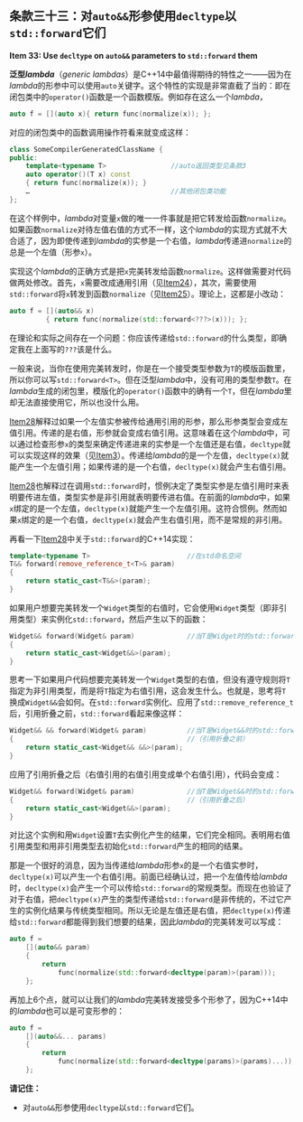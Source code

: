 ## 条款三十三：对`auto&&`形参使用`decltype`以`std::forward`它们

**Item 33: Use `decltype` on `auto&&` parameters to `std::forward` them**

**泛型*lambda***（*generic lambdas*）是C++14中最值得期待的特性之一——因为在*lambda*的形参中可以使用`auto`关键字。这个特性的实现是非常直截了当的：即在闭包类中的`operator()`函数是一个函数模版。例如存在这么一个*lambda*，

```c++
auto f = [](auto x){ return func(normalize(x)); };
```

对应的闭包类中的函数调用操作符看来就变成这样：

```c++
class SomeCompilerGeneratedClassName {
public:
    template<typename T>                //auto返回类型见条款3
    auto operator()(T x) const
    { return func(normalize(x)); }
    …                                   //其他闭包类功能
};
```

在这个样例中，*lambda*对变量`x`做的唯一一件事就是把它转发给函数`normalize`。如果函数`normalize`对待左值右值的方式不一样，这个*lambda*的实现方式就不大合适了，因为即使传递到*lambda*的实参是一个右值，*lambda*传递进`normalize`的总是一个左值（形参`x`）。

实现这个*lambda*的正确方式是把`x`完美转发给函数`normalize`。这样做需要对代码做两处修改。首先，`x`需要改成通用引用（见[Item24](item24.md)），其次，需要使用`std::forward`将`x`转发到函数`normalize`（见[Item25](item25.md)）。理论上，这都是小改动：

```c++
auto f = [](auto&& x)
         { return func(normalize(std::forward<???>(x))); };
```

在理论和实际之间存在一个问题：你应该传递给`std::forward`的什么类型，即确定我在上面写的`???`该是什么。

一般来说，当你在使用完美转发时，你是在一个接受类型参数为`T`的模版函数里，所以你可以写`std::forward<T>`。但在泛型*lambda*中，没有可用的类型参数`T`。在*lambda*生成的闭包里，模版化的`operator()`函数中的确有一个`T`，但在*lambda*里却无法直接使用它，所以也没什么用。

[Item28](item28.md)解释过如果一个左值实参被传给通用引用的形参，那么形参类型会变成左值引用。传递的是右值，形参就会变成右值引用。这意味着在这个*lambda*中，可以通过检查形参`x`的类型来确定传递进来的实参是一个左值还是右值，`decltype`就可以实现这样的效果（见[Item3](item3.md)）。传递给*lambda*的是一个左值，`decltype(x)`就能产生一个左值引用；如果传递的是一个右值，`decltype(x)`就会产生右值引用。

[Item28](item28.md)也解释过在调用`std::forward`时，惯例决定了类型实参是左值引用时来表明要传进左值，类型实参是非引用就表明要传进右值。在前面的*lambda*中，如果`x`绑定的是一个左值，`decltype(x)`就能产生一个左值引用。这符合惯例。然而如果`x`绑定的是一个右值，`decltype(x)`就会产生右值引用，而不是常规的非引用。

再看一下[Item28](item28.md)中关于`std::forward`的C++14实现：

```c++
template<typename T>                        //在std命名空间
T&& forward(remove_reference_t<T>& param)
{
    return static_cast<T&&>(param);
}
```

如果用户想要完美转发一个`Widget`类型的右值时，它会使用`Widget`类型（即非引用类型）来实例化`std::forward`，然后产生以下的函数：

```c++
Widget&& forward(Widget& param)             //当T是Widget时的std::forward实例
{
    return static_cast<Widget&&>(param);
}
```

思考一下如果用户代码想要完美转发一个`Widget`类型的右值，但没有遵守规则将`T`指定为非引用类型，而是将`T`指定为右值引用，这会发生什么。也就是，思考将`T`换成`Widget&&`会如何。在`std::forward`实例化、应用了`std::remove_reference_t`后，引用折叠之前，`std::forward`看起来像这样：

```c++
Widget&& && forward(Widget& param)          //当T是Widget&&时的std::forward实例
{                                           //（引用折叠之前）
    return static_cast<Widget&& &&>(param);
}
```

应用了引用折叠之后（右值引用的右值引用变成单个右值引用），代码会变成：

```c++
Widget&& forward(Widget& param)             //当T是Widget&&时的std::forward实例
{                                           //（引用折叠之后）
    return static_cast<Widget&&>(param);
}
```

对比这个实例和用`Widget`设置`T`去实例化产生的结果，它们完全相同。表明用右值引用类型和用非引用类型去初始化`std::forward`产生的相同的结果。

那是一个很好的消息，因为当传递给*lambda*形参`x`的是一个右值实参时，`decltype(x)`可以产生一个右值引用。前面已经确认过，把一个左值传给*lambda*时，`decltype(x)`会产生一个可以传给`std::forward`的常规类型。而现在也验证了对于右值，把`decltype(x)`产生的类型传递给`std::forward`是非传统的，不过它产生的实例化结果与传统类型相同。所以无论是左值还是右值，把`decltype(x)`传递给`std::forward`都能得到我们想要的结果，因此*lambda*的完美转发可以写成：

```c++
auto f =
    [](auto&& param)
    {
        return
            func(normalize(std::forward<decltype(param)>(param)));
    };
```

再加上6个点，就可以让我们的*lambda*完美转发接受多个形参了，因为C++14中的*lambda*也可以是可变形参的：

```c++
auto f =
    [](auto&&... params)
    {
        return
            func(normalize(std::forward<decltype(params)>(params)...));
    };
```

**请记住：**

+ 对`auto&&`形参使用`decltype`以`std::forward`它们。

